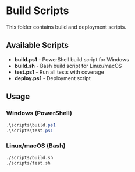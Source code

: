 # Build Scripts

This folder contains build and deployment scripts.

## Available Scripts

- **build.ps1** - PowerShell build script for Windows
- **build.sh** - Bash build script for Linux/macOS
- **test.ps1** - Run all tests with coverage
- **deploy.ps1** - Deployment script

## Usage

### Windows (PowerShell)
```powershell
.\scripts\build.ps1
.\scripts\test.ps1
```

### Linux/macOS (Bash)
```bash
./scripts/build.sh
./scripts/test.sh
```
